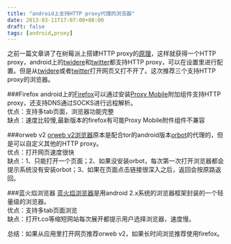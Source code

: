 ```yaml
---
title: "android上支持HTTP proxy代理的浏览器"
date: 2013-03-11T17:07:00+08:00
draft: false
tags: [android,proxy]
---
```


之前一篇文章讲了在树莓派上搭建HTTP proxy的[原理][proxy_url]，这样就获得一个HTTP proxy，android上的[twidere][twidere_url]和[twitter][twitter_url]都支持HTTP proxy，可以在设置里进行配置。但是从[twidere][twidere_url]或者[twitter][twitter_url]打开网页又打不开了。这次推荐三个支持HTTP proxy的浏览器。  

<!--more-->

###Firefox
android上的[Firefox][firefox_url]可以通过安装[Proxy Mobile][proxymobile_url]附加组件支持HTTP proxy，还支持DNS通过SOCKS进行远程解析。  
优点：支持多tab页面，浏览器功能完整  
缺点：速度比较慢,最新版本的firefox有可能Proxy Mobile附件组件不兼容

###orweb v2
[orweb v2浏览器][orweb_url]原本是配合tor的android版本[orbot][orbot_url]的代理的，但是可以自定义其他的HTTP proxy。  
优点：打开网页速度很快  
缺点：1、只能打开一个页面；2、如果没安装orbot，每次第一次打开浏览器都会提示系统没有安装orbot；3、如果在页面点击链接很深入之后，返回会按原路返回。

###蓝火焰浏览器
[蓝火焰浏览器][blueflame_url]是用android 2.x系统的浏览器框架封装的一个轻量级的浏览器。  
优点：支持多tab页面浏览  
缺点：打开t.co等缩短网站每次展开都提示用户选择浏览器，速度慢。

总结：如果从应用里打开网页推荐orweb v2，如果长时间浏览推荐使用firefox。

[proxy_url]:/blog/2013/03/02/raspberry-pi-proxy/
[firefox_url]:https://play.google.com/store/apps/details?id=org.mozilla.firefox
[blueflame_url]:https://play.google.com/store/apps/details?id=com.blueflame.web&hl=zh_CN
[orweb_url]:https://play.google.com/store/apps/details?id=info.guardianproject.browser
[twidere_url]:https://play.google.com/store/apps/details?id=org.mariotaku.twidere
[twitter_url]:https://play.google.com/store/apps/details?id=com.twitter.android
[proxymobile_url]:https://addons.mozilla.org/zh-CN/android/addon/proxy-mobile/
[orbot_url]:https://play.google.com/store/apps/details?id=org.torproject.android
